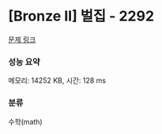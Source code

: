 # [Bronze II] 벌집 - 2292 

[문제 링크](https://www.acmicpc.net/problem/2292) 

### 성능 요약

메모리: 14252 KB, 시간: 128 ms

### 분류

수학(math)

